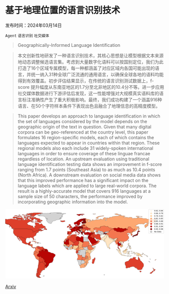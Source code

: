 # 基于地理位置的语言识别技术

发布时间：2024年03月14日

`Agent` `语言识别` `社交媒体`

> Geographically-Informed Language Identification

> 本文创新性地研发了一种语言识别技术，其核心思想是让模型根据文本来源地动态调整候选语言集。考虑到大量数字化语料可以按国别定位，我们为此打造了16个区域专属模型，每一种都涵盖了对应区域内各国可能出现的语言，并统一纳入31种全球广泛流通的通用语言，以确保全球各地的语料均能得到有效覆盖。初步评估结果显示，在传统的语言识别测试数据上，f-score 提升幅度从东南亚地区的1.7分至北非地区的10.4分不等。进一步应用社交媒体数据进行下游评估后发现，这一性能增强对大规模真实语料库的语言标注准确性产生了重大积极影响。最终，我们成功构建了一个涵盖916种语言、在50个字符样本条件下表现出色且融合了地理信息的高精度模型。

> This paper develops an approach to language identification in which the set of languages considered by the model depends on the geographic origin of the text in question. Given that many digital corpora can be geo-referenced at the country level, this paper formulates 16 region-specific models, each of which contains the languages expected to appear in countries within that region. These regional models also each include 31 widely-spoken international languages in order to ensure coverage of these linguae francae regardless of location. An upstream evaluation using traditional language identification testing data shows an improvement in f-score ranging from 1.7 points (Southeast Asia) to as much as 10.4 points (North Africa). A downstream evaluation on social media data shows that this improved performance has a significant impact on the language labels which are applied to large real-world corpora. The result is a highly-accurate model that covers 916 languages at a sample size of 50 characters, the performance improved by incorporating geographic information into the model.

![基于地理位置的语言识别技术](../../../paper_images/2403.09892/map.agreement.png)

[Arxiv](https://arxiv.org/abs/2403.09892)